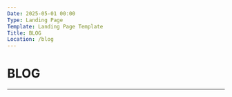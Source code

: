 ```yaml
---
Date: 2025-05-01 00:00
Type: Landing Page
Template: Landing Page Template
Title: BLOG
Location: /blog
---
```


# BLOG

---
